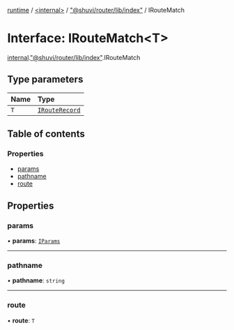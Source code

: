 [runtime](../overview.md) / [<internal\>](../modules/internal_.md) / ["@shuvi/router/lib/index"](../modules/internal_.__Users_user_project_shuvi_packages_router_lib_index_.md) / IRouteMatch

# Interface: IRouteMatch<T\>

[internal](../modules/internal_.md).["@shuvi/router/lib/index"](../modules/internal_.__Users_user_project_shuvi_packages_router_lib_index_.md).IRouteMatch

## Type parameters

| Name | Type |
| :------ | :------ |
| `T` | [`IRouteRecord`](IRouteRecord.md) |

## Table of contents

### Properties

- [params](internal_.__Users_user_project_shuvi_packages_router_lib_index_.IRouteMatch.md#params)
- [pathname](internal_.__Users_user_project_shuvi_packages_router_lib_index_.IRouteMatch.md#pathname)
- [route](internal_.__Users_user_project_shuvi_packages_router_lib_index_.IRouteMatch.md#route)

## Properties

### params

• **params**: [`IParams`](../overview.md#iparams)

___

### pathname

• **pathname**: `string`

___

### route

• **route**: `T`
